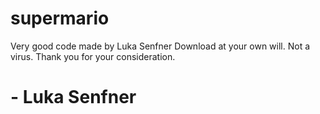 # supermario
Very good code made by Luka Senfner
Download at your own will.
Not a virus.
Thank you for your consideration.
# - Luka Senfner
